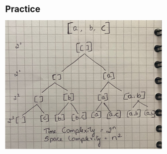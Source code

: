 # Practice

![alt text](https://github.com/apoorvasa03/Practice/blob/master/image/combinations.jpeg)

